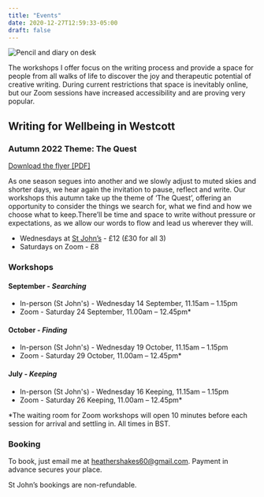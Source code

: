 ```yaml
---
title: "Events"
date: 2020-12-27T12:59:33-05:00
draft: false
---
```

![Pencil and diary on desk](/img/diary-2116244_1920.jpeg)

The workshops I offer focus on the writing process and provide a space for people from all walks of life to discover the joy and therapeutic potential of creative writing. During current restrictions that space is inevitably online, but our Zoom sessions have increased accessibility and are proving very popular.

## Writing for Wellbeing in Westcott

### Autumn 2022 Theme: The Quest

[Download the flyer [PDF]](/pdf/writing-workshops-sep-nov-2022.pdf)

As one season segues into another and we slowly adjust to muted skies and shorter days, we hear again the invitation to pause, reflect and write. Our workshops this autumn take up the theme of ‘The Quest’, offering an opportunity to consider the things we search for, what we find and how we choose what to keep.There’ll be time and space to write without pressure or expectations, as we allow our words to flow and lead us wherever they will.

- Wednesdays at [St John’s](https://goo.gl/maps/Z2FqiNCuSs11qcxK7) - £12 (£30 for all 3)
- Saturdays on Zoom - £8

### Workshops 

#### September - _Searching_

- In-person (St John's) - Wednesday 14 September, 11.15am – 1.15pm
- Zoom - Saturday 24 September, 11.00am – 12.45pm*

#### October - _Finding_

- In-person (St John's) - Wednesday 19 October, 11.15am – 1.15pm
- Zoom - Saturday 29 October, 11.00am – 12.45pm*

#### July - _Keeping_

- In-person (St John's) - Wednesday 16 Keeping, 11.15am – 1.15pm
- Zoom - Saturday 26 Keeping, 11.00am – 12.45pm*

\*The waiting room for Zoom workshops will open 10 minutes before each session for arrival and settling in. All times in BST.

### Booking

To book, just email me at [heathershakes60@gmail.com](mailto:heathershakes60@gmail.com). Payment in advance secures your place.

St John’s bookings are non-refundable.
